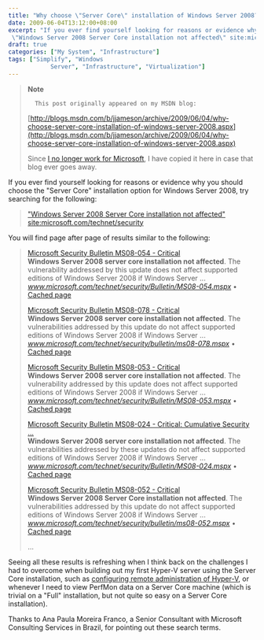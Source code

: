 ```yaml
---
title: "Why choose \"Server Core\" installation of Windows Server 2008?"
date: 2009-06-04T13:12:00+08:00
excerpt: "If you ever find yourself looking for reasons or evidence why you should choose the \"Server Core\" installation option for Windows Server 2008, try searching for the following: 
 \"Windows Server 2008 Server Core installation not affected\" site:microsoft..."
draft: true
categories: ["My System", "Infrastructure"]
tags: ["Simplify", "Windows 
			Server", "Infrastructure", "Virtualization"]
---
```


> **Note**
> 
> 
> 		This post originally appeared on my MSDN blog:  
>   
> 
> 
> [http://blogs.msdn.com/b/jjameson/archive/2009/06/04/why-choose-server-core-installation-of-windows-server-2008.aspx](http://blogs.msdn.com/b/jjameson/archive/2009/06/04/why-choose-server-core-installation-of-windows-server-2008.aspx)
> 
> 
> Since
> 		[I no longer work for Microsoft](/blog/jjameson/2011/09/02/last-day-with-microsoft), I have copied it here in case that 
> 		blog ever goes away.


If you ever find yourself looking for reasons or evidence why you should choose the "Server Core" installation option for Windows Server 2008, try searching for the following:


> ["Windows Server 2008 Server Core installation not affected" site:microsoft.com/technet/security](http://www.bing.com/search?q=%22Windows+Server+2008+Server+Core+installation+not+affected%22+site%3Amicrosoft.com%2Ftechnet%2Fsecurity)


You will find page after page of results similar to the following:


> [Microsoft Security Bulletin MS08-054 - Critical](http://www.microsoft.com/technet/security/Bulletin/MS08-054.mspx)  
> **Windows Server 2008 server core installation not affected**. 
> 	The vulnerability addressed by this update does not affect supported editions 
> 	of Windows Server 2008 if Windows Server ...   
> <cite>www.microsoft.com/technet/security/Bulletin/MS08-054.mspx</cite> •
> 	[Cached page](http://cc.bingj.com/cache.aspx?q=%22windows+server+2008+server+core+installation+not+affected%22&amp;d=76133794257994&amp;mkt=en-US&amp;setlang=en-US&amp;w=e671a5b0,e59d79e9)
> 
> [Microsoft Security Bulletin MS08-078 - Critical](http://www.microsoft.com/technet/security/bulletin/ms08-078.mspx)  
> **Windows Server 2008 server core installation not affected**. 
> 	The vulnerabilities addressed by this update do not affect supported editions 
> 	of Windows Server 2008 if Windows Server ...   
> <cite>www.microsoft.com/technet/security/bulletin/ms08-078.mspx</cite> •
> 	[Cached page](http://cc.bingj.com/cache.aspx?q=%22windows+server+2008+server+core+installation+not+affected%22&amp;d=76162242072335&amp;mkt=en-US&amp;setlang=en-US&amp;w=c3f59bce,63fef00c)
> 
> [Microsoft Security Bulletin MS08-053 - Critical](http://www.microsoft.com/technet/security/Bulletin/MS08-053.mspx)  
> **Windows Server 2008 server core installation not affected**. 
> 	The vulnerability addressed by this update does not affect supported editions 
> 	of Windows Server 2008 if Windows Server ...   
> <cite>www.microsoft.com/technet/security/Bulletin/MS08-053.mspx</cite> •
> 	[Cached page](http://cc.bingj.com/cache.aspx?q=%22windows+server+2008+server+core+installation+not+affected%22&amp;d=76116313320319&amp;mkt=en-US&amp;setlang=en-US&amp;w=92aafff1,c365475a)
> 
> [Microsoft Security Bulletin MS08-024 - Critical: Cumulative Security ...](http://www.microsoft.com/technet/security/Bulletin/MS08-024.mspx)  
> **Windows Server 2008 server core installation not affected**. 
> 	The vulnerabilities addressed by these updates do not affect supported editions 
> 	of Windows Server 2008 if Windows Server ...   
> <cite>www.microsoft.com/technet/security/Bulletin/MS08-024.mspx</cite> •
> 	[Cached page](http://cc.bingj.com/cache.aspx?q=%22windows+server+2008+server+core+installation+not+affected%22&amp;d=76113650584856&amp;mkt=en-US&amp;setlang=en-US&amp;w=f7f0adec,d0a922b0)
> 
> [Microsoft Security Bulletin MS08-052 - Critical](http://www.microsoft.com/technet/security/bulletin/ms08-052.mspx)  
> **Windows Server 2008 Server Core installation not affected**. 
> 	The vulnerabilities addressed by this update do not affect supported editions 
> 	of Windows Server 2008 if Windows Server ...   
> <cite>www.microsoft.com/technet/security/bulletin/ms08-052.mspx</cite> •
> 	[Cached page](http://cc.bingj.com/cache.aspx?q=%22windows+server+2008+server+core+installation+not+affected%22&amp;d=76123006445241&amp;mkt=en-US&amp;setlang=en-US&amp;w=59991b53,79c72b54)
> 
> ...


Seeing all these results is refreshing when I think back on the challenges I had to overcome when building out my first Hyper-V server using the Server Core installation, such as[configuring remote administration of Hyper-V](/blog/jjameson/2008/08/28/some-gotchas-with-remote-administration-of-hyper-v), or whenever I need to view PerfMon data on a Server Core machine (which is trivial on a "Full" installation, but not quite so easy on a Server Core installation).

Thanks to Ana Paula Moreira Franco, a Senior Consultant with Microsoft Consulting Services in Brazil, for pointing out these search terms.

